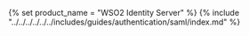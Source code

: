 {% set product_name = "WSO2 Identity Server" %}
{% include "../../../../../../includes/guides/authentication/saml/index.md" %}